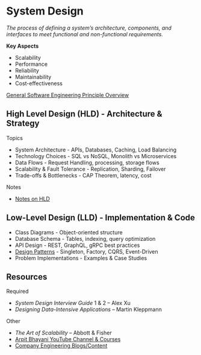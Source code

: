 # System Design
*The process of defining a system’s architecture, components, and interfaces to meet functional and non-functional requirements.*

**Key Aspects**
* Scalability
* Performance
* Reliability
* Maintainability
* Cost-effectiveness

 [General Software Engineering Principle Overview](principles.md)

## High Level Design (HLD) - Architecture & Strategy

Topics

* System Architecture - APIs, Databases, Caching, Load Balancing
* Technology Choices - SQL vs NoSQL, Monolith vs Microservices
* Data Flows - Request Handling, processing, storage flows
* Scalability & Fault Tolerance - Replication, Sharding, Failover
* Trade-offs & Bottlenecks - CAP Theorem, latency, cost

Notes

* [Notes on HLD](hld/index.md)

## Low-Level Design (LLD) - Implementation & Code
* Class Diagrams - Object-oriented structure
* Database Schema - Tables, indexing, query optimization
* API Design - REST, GraphQL, gRPC best practices
* [Design Patterns](lld/design_patterns.md) - Singleton, Factory, CQRS, Event-Driven
* Problem Implementations - Examples & Case Studies
## Resources

Required

* _System Design Interview Guide_ 1 & 2 – Alex Xu
* _Designing Data-Intensive Applications_ – Martin Kleppmann

Other

* _The Art of Scalability_ – Abbott & Fisher
* [Arpit Bhayani YouTube Channel & Courses](https://www.youtube.com/c/ArpitBhayani)
* [Company Engineering Blogs/Content](company.md)
